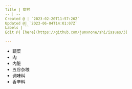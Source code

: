 ```yaml
---
Title | 食材
-- | --
Created @ | `2023-02-20T11:57:26Z`
Updated @| `2023-06-04T14:01:07Z`
Labels | ``
Edit @| [here](https://github.com/junxnone/shi/issues/3)

---
```


- 蔬菜
- 肉
- 内脏
- 五谷杂粮
- 调味料
- 香辛料

